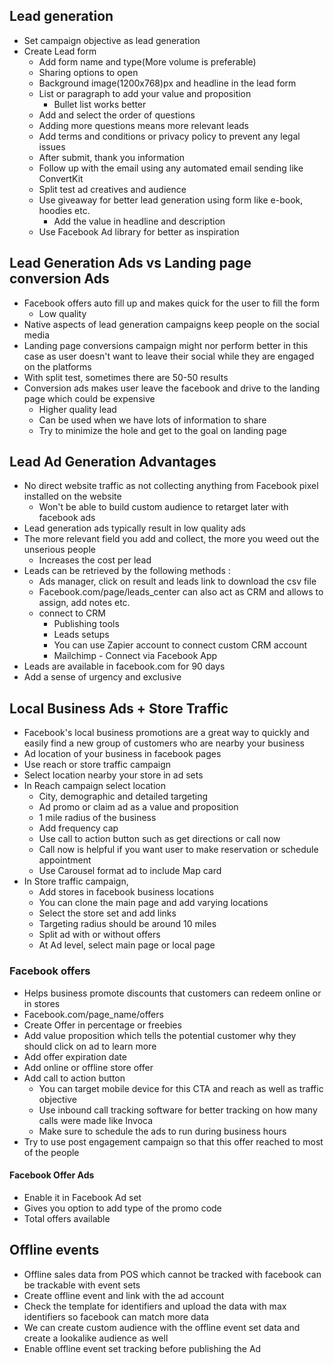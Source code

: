 ## Lead generation
- Set campaign objective as lead generation
- Create Lead form
  - Add form name and type(More volume is preferable)
  - Sharing options to open 
  - Background image(1200x768)px and headline in the lead form 
  - List or paragraph to add your value and proposition
    - Bullet list works better 
  - Add and select the order of questions 
  - Adding more questions means more relevant leads
  - Add terms and conditions or privacy policy to prevent any legal issues 
  - After submit, thank you information
  - Follow up with the email using any automated email sending like ConvertKit
  - Split test ad creatives and audience
  - Use giveaway for better lead generation using form like e-book, hoodies etc.
    - Add the value in headline and description
  - Use Facebook Ad library for better as inspiration

## Lead Generation Ads vs Landing page conversion Ads 
- Facebook offers auto fill up and makes quick for the user to fill the form 
  - Low quality
- Native aspects of lead generation campaigns keep people on the social media 
- Landing page conversions campaign might nor perform better in this case as user doesn't want to leave their social while they are engaged on the platforms 
- With split test, sometimes there are 50-50 results
- Conversion ads makes user leave the facebook and drive to the landing page which could be expensive  
  - Higher quality lead 
  - Can be used when we have lots of information to share
  - Try to minimize the hole and get to the goal on landing page 
  
## Lead Ad Generation Advantages 
- No direct website traffic as not collecting anything from Facebook pixel installed on the website
  - Won't be able to build custom audience to retarget later with facebook ads
- Lead generation ads typically result in low quality ads
- The more relevant field you add and collect, the more you weed out the unserious people
  - Increases the cost per lead
- Leads can be retrieved by the following methods :
  - Ads manager, click on result and leads link to download the csv file
  - Facebook.com/page/leads_center can also act as CRM and allows to assign, add notes etc.
  - connect to CRM 
    - Publishing tools 
    - Leads setups 
    - You can use Zapier account to connect custom CRM account
    - Mailchimp - Connect via Facebook App
- Leads are available in facebook.com for 90 days 
- Add a sense of urgency and exclusive

## Local Business Ads + Store Traffic 
- Facebook's local business promotions are a great way to quickly and easily find a new group of customers who are nearby your business
- Ad location of your business in facebook pages 
- Use reach or store traffic campaign 
- Select location nearby your store in ad sets
- In Reach campaign select location
  - City, demographic and detailed targeting
  - Ad promo or claim ad as a value and proposition
  - 1 mile radius of the business
  - Add frequency cap
  - Use call to action button such as get directions or call now
  - Call now is helpful if you want user to make reservation or schedule appointment
  - Use Carousel format ad to include Map card
- In Store traffic campaign, 
  - Add stores in facebook business locations 
  - You can clone the main page and add varying locations
  - Select the store set and add links
  - Targeting radius should be around 10 miles
  - Split ad with or without offers 
  - At Ad level, select main page or local page 

### Facebook offers
- Helps business promote discounts that customers can redeem online or in stores 
- Facebook.com/page_name/offers 
- Create Offer in percentage or freebies
- Add value proposition which tells the potential customer why they should click on ad to learn more
- Add offer expiration date
- Add online or offline store offer 
- Add call to action button
  - You can target mobile device for this CTA and reach as well as traffic objective
  - Use inbound call tracking software for better tracking on how many calls were made like Invoca
  - Make sure to schedule the ads to run during business hours
- Try to use post engagement campaign so that this offer reached to most of the people 

#### Facebook Offer Ads
- Enable it in Facebook Ad set
- Gives you option to add type of the promo code
- Total offers available

## Offline events
- Offline sales data from POS which cannot be tracked with facebook can be trackable with event sets
- Create offline event and link with the ad account 
- Check the template for identifiers and upload the data with max identifiers so facebook can match more data 
- We can create custom audience with the offline event set data and create a lookalike audience as well 
- Enable offline event set tracking before publishing the Ad
  